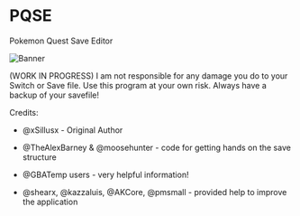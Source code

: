 # PQSE


Pokemon Quest Save Editor

![Banner](https://github.com/xSillusx/PQSE/blob/master/banner.jpg)


(WORK IN PROGRESS)
I am not responsible for any damage you do to your Switch or Save file. Use this program at your own risk.
Always have a backup of your savefile!


Credits:
- @xSillusx - Original Author

- @TheAlexBarney & @moosehunter - code for getting hands on the save structure

- @GBATemp users - very helpful information!

- @shearx, @kazzaluis, @AKCore, @pmsmall - provided help to improve the application

